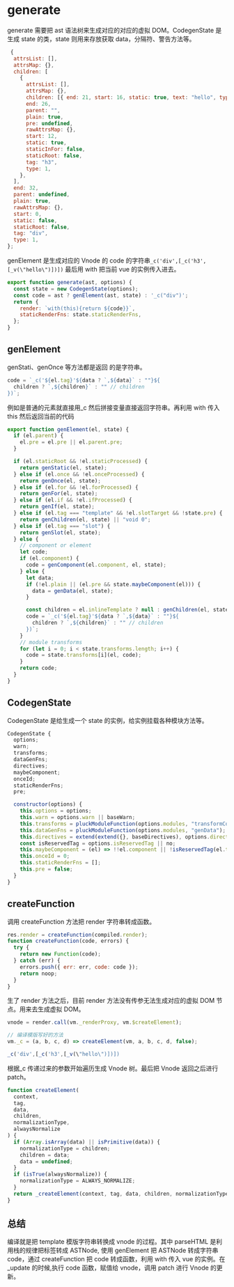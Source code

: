 # generate

generate 需要把 ast 语法树来生成对应的对应的虚拟 DOM。CodegenState 是生成 state 的类，state 则用来存放获取 data，分隔符、警告方法等。

```js
 {
  attrsList: [],
  attrsMap: {},
  children: [
    {
      attrsList: [],
      attrsMap: {},
      children: [{ end: 21, start: 16, static: true, text: "hello", type: 3 }],
      end: 26,
      parent: "",
      plain: true,
      pre: undefined,
      rawAttrsMap: {},
      start: 12,
      static: true,
      staticInFor: false,
      staticRoot: false,
      tag: "h3",
      type: 1,
    },
  ],
  end: 32,
  parent: undefined,
  plain: true,
  rawAttrsMap: {},
  start: 0,
  static: false,
  staticRoot: false,
  tag: "div",
  type: 1,
};

```

genElement 是生成对应的 Vnode 的 code 的字符串`_c('div',[_c('h3',[_v(\"hello\")])])` 最后用 with 把当前 vue 的实例传入进去。

```js
export function generate(ast, options) {
  const state = new CodegenState(options);
  const code = ast ? genElement(ast, state) : '_c("div")';
  return {
    render: `with(this){return ${code}}`,
    staticRenderFns: state.staticRenderFns,
  };
}
```

## genElement

genStati、genOnce 等方法都是返回 的是字符串。

```js
code = `_c('${el.tag}'${data ? `,${data}` : ""}${
  children ? `,${children}` : "" // children
})`;
```

例如是普通的元素就直接用\_c 然后拼接变量直接返回字符串。再利用 with 传入 this 然后返回当前的代码

```js
export function genElement(el, state) {
  if (el.parent) {
    el.pre = el.pre || el.parent.pre;
  }

  if (el.staticRoot && !el.staticProcessed) {
    return genStatic(el, state);
  } else if (el.once && !el.onceProcessed) {
    return genOnce(el, state);
  } else if (el.for && !el.forProcessed) {
    return genFor(el, state);
  } else if (el.if && !el.ifProcessed) {
    return genIf(el, state);
  } else if (el.tag === "template" && !el.slotTarget && !state.pre) {
    return genChildren(el, state) || "void 0";
  } else if (el.tag === "slot") {
    return genSlot(el, state);
  } else {
    // component or element
    let code;
    if (el.component) {
      code = genComponent(el.component, el, state);
    } else {
      let data;
      if (!el.plain || (el.pre && state.maybeComponent(el))) {
        data = genData(el, state);
      }

      const children = el.inlineTemplate ? null : genChildren(el, state, true);
      code = `_c('${el.tag}'${data ? `,${data}` : ""}${
        children ? `,${children}` : "" // children
      })`;
    }
    // module transforms
    for (let i = 0; i < state.transforms.length; i++) {
      code = state.transforms[i](el, code);
    }
    return code;
  }
}
```

## CodegenState

CodegenState 是给生成一个 state 的实例，给实例挂载各种模块方法等。

```js
CodegenState {
  options;
  warn;
  transforms;
  dataGenFns;
  directives;
  maybeComponent;
  onceId;
  staticRenderFns;
  pre;

  constructor(options) {
    this.options = options;
    this.warn = options.warn || baseWarn;
    this.transforms = pluckModuleFunction(options.modules, "transformCode");
    this.dataGenFns = pluckModuleFunction(options.modules, "genData");
    this.directives = extend(extend({}, baseDirectives), options.directives);
    const isReservedTag = options.isReservedTag || no;
    this.maybeComponent = (el) => !!el.component || !isReservedTag(el.tag);
    this.onceId = 0;
    this.staticRenderFns = [];
    this.pre = false;
  }
}
```

## createFunction

调用 createFunction 方法把 render 字符串转成函数。

```js
res.render = createFunction(compiled.render);
function createFunction(code, errors) {
  try {
    return new Function(code);
  } catch (err) {
    errors.push({ err: err, code: code });
    return noop;
  }
}
```

生了 render 方法之后，目前 render 方法没有传参无法生成对应的虚拟 DOM 节点。用来去生成虚拟 DOM。

```js
vnode = render.call(vm._renderProxy, vm.$createElement);
```

```js
// 编译模版写好的方法
vm._c = (a, b, c, d) => createElement(vm, a, b, c, d, false);
```

```js
_c('div',[_c('h3',[_v(\"hello\")])])

```

根据\_c 传递过来的参数开始遍历生成 Vnode 树。最后把 Vnode 返回之后进行 patch。

```js
function createElement(
  context,
  tag,
  data,
  children,
  normalizationType,
  alwaysNormalize
) {
  if (Array.isArray(data) || isPrimitive(data)) {
    normalizationType = children;
    children = data;
    data = undefined;
  }
  if (isTrue(alwaysNormalize)) {
    normalizationType = ALWAYS_NORMALIZE;
  }
  return _createElement(context, tag, data, children, normalizationType);
}
```

## 总结

编译就是把 template 模版字符串转换成 vnode 的过程。其中 parseHTML 是利用栈的规律把标签转成 ASTNode, 使用 genElement 把 ASTNode 转成字符串 code，通过 createFunction 把 code 转成函数，利用 with 传入 vue 的实例。在\_update 的时候,执行 code 函数，赋值给 vnode，调用 patch 进行 Vnode 的更新。
